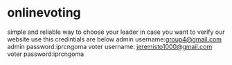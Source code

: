 # onlinevoting
simple and reliable way to choose your leader
in case you want to verify our website use this credintials are below
admin username:group4@gmail.com
admin password:iprcngoma
voter username: jeremisto1000@gmail.com
voter password:iprcngoma
